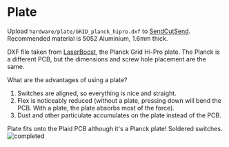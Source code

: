 # Plate

Upload `hardware/plate/GRID_planck_hipro.dxf`
to [SendCutSend](https://sendcutsend.com/).
Recommended material is 5052 Aluminium, 1.6mm thick.

DXF file taken from [LaserBoost](https://www.laserboost.com/plates-planck),
the Planck Grid Hi-Pro plate. The Planck is a different PCB, but the dimensions
and screw hole placement are the same.

What are the advantages of using a plate?

1. Switches are aligned, so everything is nice and straight.
2. Flex is noticeably reduced (without a plate, pressing down will bend
the PCB. With a plate, the plate absorbs most of the force).
3. Dust and other particulate accumulates on the plate instead of the PCB.

Plate fits onto the Plaid PCB although it's a Planck plate!
Soldered switches.
![completed](../img/completed.png)

